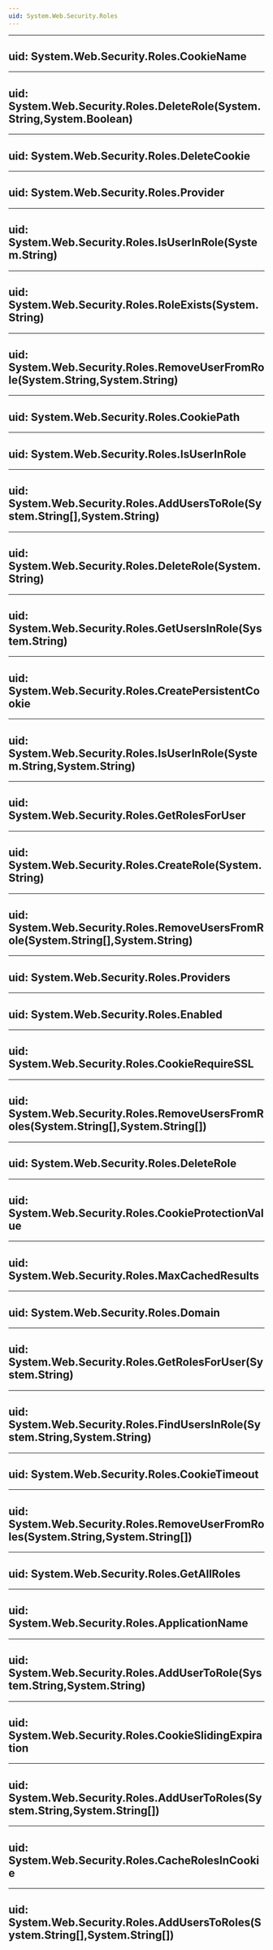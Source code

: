 ```yaml
---
uid: System.Web.Security.Roles
---
```


---
uid: System.Web.Security.Roles.CookieName
---

---
uid: System.Web.Security.Roles.DeleteRole(System.String,System.Boolean)
---

---
uid: System.Web.Security.Roles.DeleteCookie
---

---
uid: System.Web.Security.Roles.Provider
---

---
uid: System.Web.Security.Roles.IsUserInRole(System.String)
---

---
uid: System.Web.Security.Roles.RoleExists(System.String)
---

---
uid: System.Web.Security.Roles.RemoveUserFromRole(System.String,System.String)
---

---
uid: System.Web.Security.Roles.CookiePath
---

---
uid: System.Web.Security.Roles.IsUserInRole
---

---
uid: System.Web.Security.Roles.AddUsersToRole(System.String[],System.String)
---

---
uid: System.Web.Security.Roles.DeleteRole(System.String)
---

---
uid: System.Web.Security.Roles.GetUsersInRole(System.String)
---

---
uid: System.Web.Security.Roles.CreatePersistentCookie
---

---
uid: System.Web.Security.Roles.IsUserInRole(System.String,System.String)
---

---
uid: System.Web.Security.Roles.GetRolesForUser
---

---
uid: System.Web.Security.Roles.CreateRole(System.String)
---

---
uid: System.Web.Security.Roles.RemoveUsersFromRole(System.String[],System.String)
---

---
uid: System.Web.Security.Roles.Providers
---

---
uid: System.Web.Security.Roles.Enabled
---

---
uid: System.Web.Security.Roles.CookieRequireSSL
---

---
uid: System.Web.Security.Roles.RemoveUsersFromRoles(System.String[],System.String[])
---

---
uid: System.Web.Security.Roles.DeleteRole
---

---
uid: System.Web.Security.Roles.CookieProtectionValue
---

---
uid: System.Web.Security.Roles.MaxCachedResults
---

---
uid: System.Web.Security.Roles.Domain
---

---
uid: System.Web.Security.Roles.GetRolesForUser(System.String)
---

---
uid: System.Web.Security.Roles.FindUsersInRole(System.String,System.String)
---

---
uid: System.Web.Security.Roles.CookieTimeout
---

---
uid: System.Web.Security.Roles.RemoveUserFromRoles(System.String,System.String[])
---

---
uid: System.Web.Security.Roles.GetAllRoles
---

---
uid: System.Web.Security.Roles.ApplicationName
---

---
uid: System.Web.Security.Roles.AddUserToRole(System.String,System.String)
---

---
uid: System.Web.Security.Roles.CookieSlidingExpiration
---

---
uid: System.Web.Security.Roles.AddUserToRoles(System.String,System.String[])
---

---
uid: System.Web.Security.Roles.CacheRolesInCookie
---

---
uid: System.Web.Security.Roles.AddUsersToRoles(System.String[],System.String[])
---
